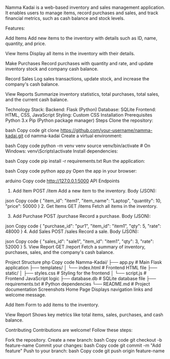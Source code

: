
Namma Kadai is a web-based inventory and sales management application. It enables users to manage items, record purchases and sales, and track financial metrics, such as cash balance and stock levels.

Features:

Add Items
Add new items to the inventory with details such as ID, name, quantity, and price.

View Items
Display all items in the inventory with their details.

Make Purchases
Record purchases with quantity and rate, and update inventory stock and company cash balance.

Record Sales
Log sales transactions, update stock, and increase the company's cash balance.

View Reports
Summarize inventory statistics, total purchases, total sales, and the current cash balance.

Technology Stack:
Backend: Flask (Python)
Database: SQLite
Frontend: HTML, CSS, JavaScript
Styling: Custom CSS
Installation
Prerequisites
Python 3.x
Pip (Python package manager)
Steps
Clone the repository:

bash
Copy code
git clone https://github.com/your-username/namma-kadai.git
cd namma-kadai
Create a virtual environment:

bash
Copy code
python -m venv venv
source venv/bin/activate   # On Windows: venv\Scripts\activate
Install dependencies:

bash
Copy code
pip install -r requirements.txt
Run the application:

bash
Copy code
python app.py
Open the app in your browser:

arduino
Copy code
http://127.0.0.1:5000
API Endpoints
1. Add Item
POST /item
Add a new item to the inventory.
Body (JSON):

json
Copy code
{
  "item_id": "item1",
  "item_name": "Laptop",
  "quantity": 10,
  "price": 50000
}
2. Get Items
GET /items
Fetch all items in the inventory.

3. Add Purchase
POST /purchase
Record a purchase.
Body (JSON):

json
Copy code
{
  "purchase_id": "pur1",
  "item_id": "item1",
  "qty": 5,
  "rate": 48000
}
4. Add Sales
POST /sales
Record a sale.
Body (JSON):

json
Copy code
{
  "sales_id": "sale1",
  "item_id": "item1",
  "qty": 3,
  "rate": 52000
}
5. View Report
GET /report
Fetch a summary of inventory, purchases, sales, and the company's cash balance.

Project Structure
php
Copy code
Namma-Kadai/
├── app.py                 # Main Flask application
├── templates/
│   └── index.html         # Frontend HTML file
├── static/
│   ├── styles.css         # Styling for the frontend
│   └── script.js          # Frontend JavaScript logic
├── database.db            # SQLite database file
├── requirements.txt       # Python dependencies
└── README.md              # Project documentation
Screenshots
Home Page
Displays navigation links and welcome message.

Add Item
Form to add items to the inventory.

View Report
Shows key metrics like total items, sales, purchases, and cash balance.

Contributing
Contributions are welcome! Follow these steps:

Fork the repository.
Create a new branch:
bash
Copy code
git checkout -b feature-name
Commit your changes:
bash
Copy code
git commit -m "Add feature"
Push to your branch:
bash
Copy code
git push origin feature-name